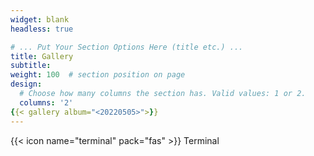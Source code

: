 ```yaml
---
widget: blank
headless: true

# ... Put Your Section Options Here (title etc.) ...
title: Gallery
subtitle:
weight: 100  # section position on page
design:
  # Choose how many columns the section has. Valid values: 1 or 2.
  columns: '2'
{{< gallery album="<20220505>">}}
---
```

{{< icon name="terminal" pack="fas" >}} Terminal
